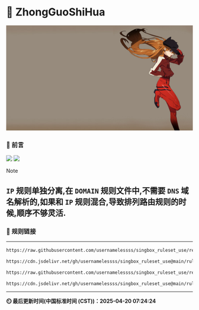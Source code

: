 
# 🧸 ZhongGuoShiHua
![](https://raw.githubusercontent.com/usernamelessss/picture-bed/main/images/202504042256831.jpg)
### 📣 前言
![](https://shields.io/badge/-移除重复规则-ff69b4) ![](https://shields.io/badge/-IP&nbsp;规则单独存放不与&nbsp;DOMAIN&nbsp;等混合-green)
> [!NOTE]
**`IP` 规则单独分离,在 `DOMAIN` 规则文件中,不需要 `DNS` 域名解析的,如果和 `IP` 规则混合,导致排列路由规则的时候,顺序不够灵活.**
---

###  🔗 规则链接
---

```url
https://raw.githubusercontent.com/usernamelessss/singbox_ruleset_use/refs/heads/main/rule/ZhongGuoShiHua/ZhongGuoShiHua_No_IP.json
```

```url
https://cdn.jsdelivr.net/gh/usernamelessss/singbox_ruleset_use@main/rule/ZhongGuoShiHua/ZhongGuoShiHua_No_IP.json
```

```url
https://raw.githubusercontent.com/usernamelessss/singbox_ruleset_use/refs/heads/main/rule/ZhongGuoShiHua/ZhongGuoShiHua_No_IP.srs
```

```url
https://cdn.jsdelivr.net/gh/usernamelessss/singbox_ruleset_use@main/rule/ZhongGuoShiHua/ZhongGuoShiHua_No_IP.srs
```

---
**⏲️ 最后更新时间(中国标准时间 (CST))：2025-04-20 07:24:24**